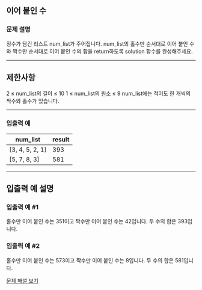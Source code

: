 ## 이어 붙인 수

### 문제 설명
정수가 담긴 리스트 num_list가 주어집니다. num_list의 홀수만 순서대로 이어 붙인 수와 짝수만 순서대로 이어 붙인 수의 합을 return하도록 solution 함수를 완성해주세요.

---

## 제한사항
2 ≤ num_list의 길이 ≤ 10
1 ≤ num_list의 원소 ≤ 9
num_list에는 적어도 한 개씩의 짝수와 홀수가 있습니다.

---

### 입출력 예
| num_list        | result |
|-----------------|--------|
| [3, 4, 5, 2, 1] | 393    |
| [5, 7, 8, 3]    | 581    |

---

## 입출력 예 설명

### 입출력 예 #1
홀수만 이어 붙인 수는 351이고 짝수만 이어 붙인 수는 42입니다. 두 수의 합은 393입니다.

### 입출력 예 #2
홀수만 이어 붙인 수는 573이고 짝수만 이어 붙인 수는 8입니다. 두 수의 합은 581입니다.

[문제 해설 보기](./문제해설.md)
